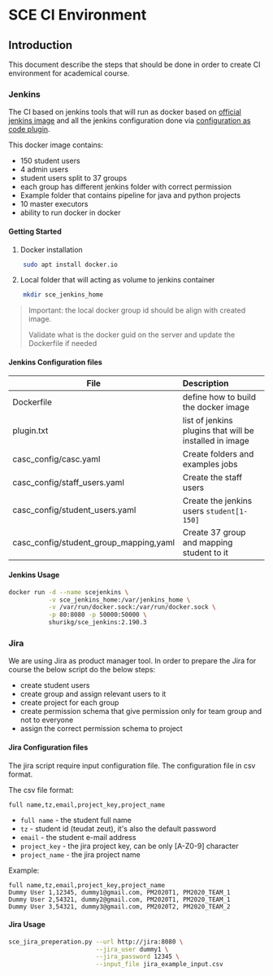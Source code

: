 # SCE CI Environment

## Introduction

This document describe the steps that should be done in order to create CI environment for academical course.

### Jenkins

The CI based on jenkins tools that will run as docker based on [official jenkins image](https://github.com/jenkinsci/docker/blob/master/README.md) and all the jenkins configuration done via [configuration as code plugin](https://github.com/jenkinsci/configuration-as-code-plugin/blob/master/README.md).

This docker image contains:

* 150 student users
* 4 admin users
* student users split to 37 groups
* each group has different jenkins folder with correct permission
* Example folder that contains pipeline for java and python projects
* 10 master executors
* ability to run docker in docker

#### Getting Started

1. Docker installation

```sh
    sudo apt install docker.io
```

2. Local folder that will acting as volume to jenkins container

```sh
    mkdir sce_jenkins_home
```

> Important: the local docker group id should be align with created image.
>
> Validate what is the docker guid on the server and update the Dockerfile if needed

#### Jenkins Configuration files

| File                                   | Description                                             |
| -------------------------------------- |:--------------------------------------------------------|
| Dockerfile                             | define how to build the docker image                    |
| plugin.txt                             | list of jenkins plugins that will be installed in image |
| casc_config/casc.yaml                  | Create folders and examples jobs                        |
| casc_config/staff_users.yaml           | Create the staff users                                  |
| casc_config/student_users.yaml         | Create the jenkins users `student[1-150]`                |
| casc_config/student_group_mapping,yaml | Create 37 group and mapping student to it               |

#### Jenkins Usage

```sh
docker run -d --name scejenkins \
           -v sce_jenkins_home:/var/jenkins_home \
           -v /var/run/docker.sock:/var/run/docker.sock \
           -p 80:8080 -p 50000:50000 \
           shurikg/sce_jenkins:2.190.3
```

### Jira

We are using Jira as product manager tool. In order to prepare the Jira for course the below script do the below steps:

* create student users
* create group and assign relevant users to it
* create project for each group
* create permission schema that give permission only for team group and not to everyone
* assign the correct permission schema to project

#### Jira Configuration files

The jira script require input configuration file.
The configuration file in csv format.

The csv file format:
```
full name,tz,email,project_key,project_name
```

* `full name` - the student full name
* `tz` - student id (teudat zeut), it's also the default password
* `email` - the student e-mail address
* `project_key` - the jira project key, can be only [A-Z0-9] character
* `project_name` - the jira project name
  
Example:

```csv
full name,tz,email,project_key,project_name
Dummy User 1,12345, dummy1@gmail.com, PM2020T1, PM2020_TEAM_1
Dummy User 2,54321, dummy2@gmail.com, PM2020T1, PM2020_TEAM_1
Dummy User 3,54321, dummy3@gmail.com, PM2020T2, PM2020_TEAM_2
```

#### Jira Usage

```sh
sce_jira_preperation.py --url http://jira:8080 \
                        --jira_user dummy1 \
                        --jira_password 12345 \
                        --input_file jira_example_input.csv
```
